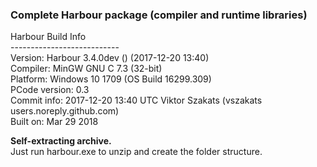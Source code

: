 ### Complete Harbour package (compiler and runtime libraries)
  
   Harbour Build Info   
   \---------------------------   
   Version: Harbour 3.4.0dev () (2017-12-20 13:40)   
   Compiler: MinGW GNU C 7.3 (32-bit)   
   Platform: Windows 10 1709 (OS Build 16299.309)   
   PCode version: 0.3   
   Commit info: 2017-12-20 13:40 UTC Viktor Szakats (vszakats users.noreply.github.com)   
   Built on: Mar 29 2018   

  **Self-extracting archive.**   
     Just run harbour.exe to unzip and create the folder structure.

